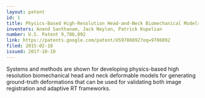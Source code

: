 ```yaml
---
layout: patent
id: 1
title: Physics-Based High-Resolution Head-and-Neck Biomechanical Models
inventors: Anand Santhanam, Jack Neylon, Patrick Kupelian
number: U.S. Patent 9,786,092
link: https://patents.google.com/patent/US9786092?oq=9786092
filed: 2015-02-18
issued: 2017-10-10
---
```

Systems and methods are shown for developing physics-based high resolution biomechanical head and neck deformable models for generating ground-truth deformations that can be used for validating both image registration and adaptive RT frameworks.
